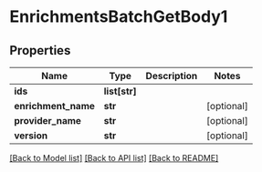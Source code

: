 # EnrichmentsBatchGetBody1

## Properties
Name | Type | Description | Notes
------------ | ------------- | ------------- | -------------
**ids** | **list[str]** |  | 
**enrichment_name** | **str** |  | [optional] 
**provider_name** | **str** |  | [optional] 
**version** | **str** |  | [optional] 

[[Back to Model list]](../README.md#documentation-for-models) [[Back to API list]](../README.md#documentation-for-api-endpoints) [[Back to README]](../README.md)

